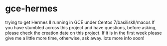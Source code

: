 # gce-hermes
trying to get Hermes II running in GCE under Centos 7/basiliskII/macos
If you have stumbled across this project and have questions,
before asking, please check the creation date on this project.
If it is in the first week please give me a little more time, 
otherwise, ask away. lots more info soon!

